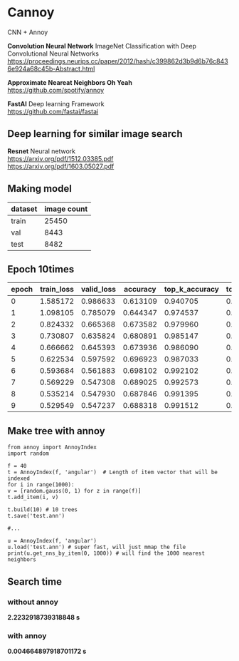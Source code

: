 # Cannoy

CNN + Annoy

**Convolution Neural Network**
ImageNet Classification with Deep Convolutional Neural Networks   
https://proceedings.neurips.cc/paper/2012/hash/c399862d3b9d6b76c8436e924a68c45b-Abstract.html

**Approximate Neareat Neighbors Oh Yeah**   
https://github.com/spotify/annoy

**FastAI**
Deep learning Framework   
https://github.com/fastai/fastai


## Deep learning for similar image search

**Resnet** 
Neural network   
https://arxiv.org/pdf/1512.03385.pdf   
https://arxiv.org/pdf/1603.05027.pdf   

## Making model
|dataset|image count|
|-------|-----------|
|train|25450|
|val|8443|
|test|8482|

## Epoch 10times
|epoch|train_loss|valid_loss|accuracy|top_k_accuracy|top_k_accuracy|time|
|-----|----------|----------|--------|--------------|--------------|----|
|0|1.585172|0.986633|0.613109|0.940705|0.983261|02:05|
|1|1.098105|0.785079|0.644347|0.974537|0.995638|02:04|
|2|0.824332|0.665368|0.673582|0.979960|0.998114|02:05|
|3|0.730807|0.635824|0.680891|0.985147|0.998585|02:06|
|4|0.666662|0.645393|0.673936|0.986090|0.998468|02:06|
|5|0.622534|0.597592|0.696923|0.987033|0.998468|02:05|
|6|0.593684|0.561883|0.698102|0.992102|0.998939|02:05|
|7|0.569229|0.547308|0.689025|0.992573|0.999175|02:05|
|8|0.535214|0.547930|0.687846|0.991395|0.998821|02:05|
|9|0.529549|0.547237|0.688318|0.991512|0.998821|02:06|

## Make tree with annoy

	from annoy import AnnoyIndex
	import random

	f = 40
	t = AnnoyIndex(f, 'angular')  # Length of item vector that will be indexed
	for i in range(1000):
    v = [random.gauss(0, 1) for z in range(f)]
    t.add_item(i, v)

	t.build(10) # 10 trees
	t.save('test.ann')

	#...
	
	u = AnnoyIndex(f, 'angular')
	u.load('test.ann') # super fast, will just mmap the file
	print(u.get_nns_by_item(0, 1000)) # will find the 1000 nearest neighbors


## Search time

### without annoy
**2.2232918739318848 s**

### with annoy
**0.004664897918701172 s**
